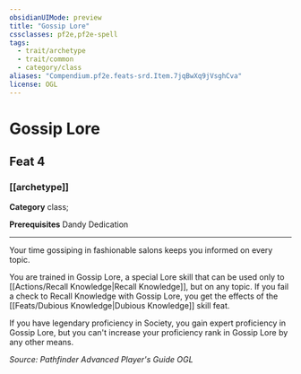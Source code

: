 ```yaml
---
obsidianUIMode: preview
title: "Gossip Lore"
cssclasses: pf2e,pf2e-spell
tags:
  - trait/archetype
  - trait/common
  - category/class
aliases: "Compendium.pf2e.feats-srd.Item.7jqBwXq9jVsghCva"
license: OGL
---
```

# Gossip Lore
## Feat 4
### [[archetype]]

**Category** class; 



**Prerequisites** Dandy Dedication
* * *
Your time gossiping in fashionable salons keeps you informed on every topic.

You are trained in Gossip Lore, a special Lore skill that can be used only to [[Actions/Recall Knowledge|Recall Knowledge]], but on any topic. If you fail a check to Recall Knowledge with Gossip Lore, you get the effects of the [[Feats/Dubious Knowledge|Dubious Knowledge]] skill feat.

If you have legendary proficiency in Society, you gain expert proficiency in Gossip Lore, but you can't increase your proficiency rank in Gossip Lore by any other means.

*Source: Pathfinder Advanced Player's Guide*
*OGL*